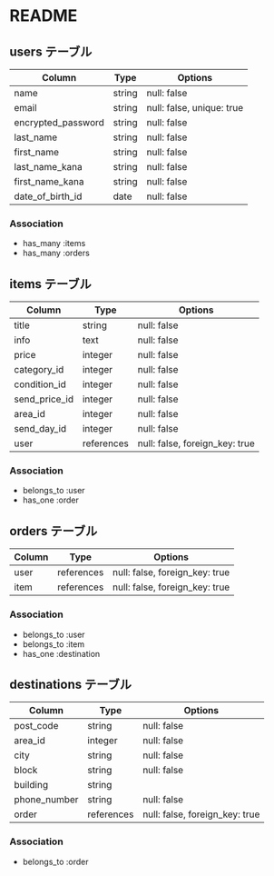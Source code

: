 # README

## users テーブル

| Column             | Type   | Options                   |
| ------------------ | ------ | ------------------------- |
| name               | string | null: false               |
| email              | string | null: false, unique: true |
| encrypted_password | string | null: false               |
| last_name          | string | null: false               |
| first_name         | string | null: false               |
| last_name_kana     | string | null: false               |
| first_name_kana    | string | null: false               |
| date_of_birth_id   | date   | null: false               |

### Association
- has_many :items
- has_many :orders

## items テーブル

| Column          | Type       | Options                        |
| --------------- | ---------- | ------------------------------ |
| title           | string     | null: false                    |
| info            | text       | null: false                    |
| price           | integer    | null: false                    |
| category_id     | integer    | null: false                    |
| condition_id    | integer    | null: false                    |
| send_price_id   | integer    | null: false                    |
| area_id         | integer    | null: false                    |
| send_day_id     | integer    | null: false                    |
| user            | references | null: false, foreign_key: true |

### Association
- belongs_to :user
- has_one :order

## orders テーブル

| Column | Type       | Options                        |
| ------ | ---------- | ------------------------------ |
| user   | references | null: false, foreign_key: true |
| item   | references | null: false, foreign_key: true |

### Association
- belongs_to :user
- belongs_to :item
- has_one :destination

## destinations テーブル

| Column       | Type        | Options                        |
| ------------ | ----------- | ------------------------------ |
| post_code    | string      | null: false                    |
| area_id      | integer     | null: false                    |
| city         | string      | null: false                    |
| block        | string      | null: false                    |
| building     | string      |                                |
| phone_number | string      | null: false                    |
| order     | references  | null: false, foreign_key: true |

### Association
- belongs_to :order